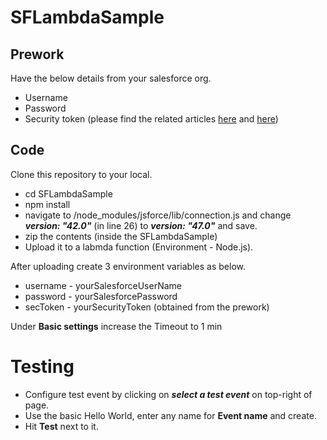 # SFLambdaSample

## Prework

Have the below details from your salesforce org.

 - Username
 - Password
 - Security token (please find the related articles [here](https://success.salesforce.com/answers?id=90630000000glADAAY) and [here](https://help.salesforce.com/articleView?id=000331668&type=1&mode=1))

## Code
Clone this repository to your local.

 - cd SFLambdaSample
 - npm install
 - navigate to /node_modules/jsforce/lib/connection.js and change ***version: "42.0"*** (in line 26) to ***version: "47.0"***  and save.
 - zip the contents (inside the SFLambdaSample)
 - Upload it to a labmda function (Environment - Node.js).

After uploading create 3 environment variables as below.

 - username - yourSalesforceUserName
 - password - yourSalesforcePassword
 - secToken - yourSecurityToken (obtained from the prework)

Under **Basic settings** increase the Timeout to 1 min

# Testing

 - Configure test event by clicking on ***select a test event*** on top-right of page.
 - Use the basic Hello World, enter any name for **Event name** and create.
 - Hit **Test** next to it.
